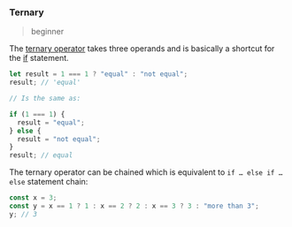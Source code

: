 ### Ternary

> beginner

The [ternary operator](https://developer.mozilla.org/en-US/docs/Web/JavaScript/Reference/Operators/Conditional_Operator) takes three operands and is basically a shortcut for the [if](https://developer.mozilla.org/en-US/docs/Web/JavaScript/Reference/Statements/if...else) statement.

```js
let result = 1 === 1 ? "equal" : "not equal";
result; // 'equal'

// Is the same as:

if (1 === 1) {
  result = "equal";
} else {
  result = "not equal";
}
result; // equal
```

The ternary operator can be chained which is equivalent to `if … else if … else` statement chain:

```js
const x = 3;
const y = x == 1 ? 1 : x == 2 ? 2 : x == 3 ? 3 : "more than 3";
y; // 3
```
